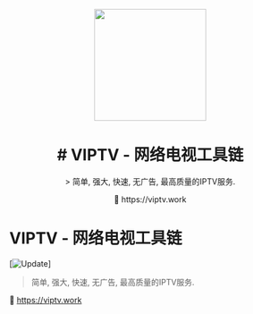 <p align="center">
<img src="https://vitejs.dev/logo.sv](https://raw.githubusercontent.com/viptv-work/viptv-work.github.io/master/docs/VIPTV-LOGO-LONG-FINAL%401x-600x175.png" height="200">
</p>

<h1 align="center">
# VIPTV - 网络电视工具链 
</h1>
<p align="center">
> 简单, 强大, 快速, 无广告, 最高质量的IPTV服务. 
<p>
<div align="center">
  🔗 https://viptv.work
</div>




# VIPTV - 网络电视工具链 
[![Update](https://raw.githubusercontent.com/viptv-work/viptv-work.github.io/master/docs/VIPTV-LOGO-LONG-FINAL%401x-600x175.png)]
> 简单, 强大, 快速, 无广告, 最高质量的IPTV服务. 

🔗 https://viptv.work


